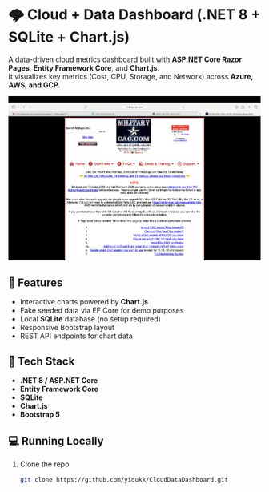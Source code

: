 # 🌩️ Cloud + Data Dashboard (.NET 8 + SQLite + Chart.js)

A data-driven cloud metrics dashboard built with **ASP.NET Core Razor Pages**, **Entity Framework Core**, and **Chart.js**.  
It visualizes key metrics (Cost, CPU, Storage, and Network) across **Azure, AWS, and GCP**.

![Dashboard Screenshot](page.png)


## 🧠 Features
- Interactive charts powered by **Chart.js**
- Fake seeded data via EF Core for demo purposes
- Local **SQLite** database (no setup required)
- Responsive Bootstrap layout
- REST API endpoints for chart data

## 🧰 Tech Stack
- **.NET 8 / ASP.NET Core**
- **Entity Framework Core**
- **SQLite**
- **Chart.js**
- **Bootstrap 5**

## 💻 Running Locally
1. Clone the repo  
   ```bash
   git clone https://github.com/yidukk/CloudDataDashboard.git
